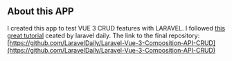 ## About this APP

I created this app to test VUE 3 CRUD features with LARAVEL.
I followed [this great tutorial](https://laraveldaily.com/laravel-8-vue-3-crud-composition-api/) ceated by laravel daily.
The link to the final repository: [https://github.com/LaravelDaily/Laravel-Vue-3-Composition-API-CRUD](https://github.com/LaravelDaily/Laravel-Vue-3-Composition-API-CRUD)
